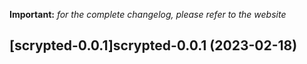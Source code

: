 **Important:**
*for the complete changelog, please refer to the website*




## [scrypted-0.0.1]scrypted-0.0.1 (2023-02-18)

